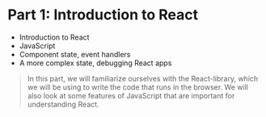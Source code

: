 # Part 1: Introduction to React
- Introduction to React
- JavaScript
- Component state, event handlers
- A more complex state, debugging React apps

> In this part, we will familiarize ourselves with the React-library, which we will be using to write the code that runs in the browser. We will also look at some features of JavaScript that are important for understanding React.